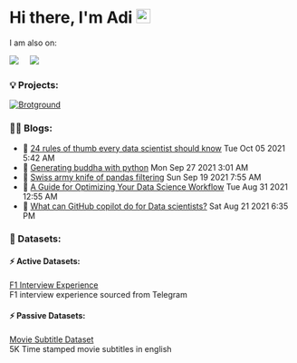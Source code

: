 # Hi there, I'm Adi <img src="https://media.giphy.com/media/hvRJCLFzcasrR4ia7z/giphy.gif" width="25px">

I am also on:
<p align="left">
  <a target="_blank" href="https://www.linkedin.com/in/adiamaan-keerthi/"><img src="https://img.shields.io/badge/LinkedIn-0077B5?style=for-the-badge&logo=linkedin&logoColor=white" /></a>&nbsp;&nbsp;&nbsp;&nbsp;
     <a href="https://blog.adiamaan.com/"><img src="https://img.shields.io/badge/Medium-12100E?style=for-the-badge&logo=medium&logoColor=white" /></a>&nbsp;&nbsp;&nbsp;&nbsp;
</p>

### 💡 Projects:

[![Brotground](https://github-readme-stats.vercel.app/api/pin/?username=adiamaan92&repo=brotground&bg_color=30,e96443,904e95&title_color=fff&text_color=fff)](https://github.com/adiamaan92/brotground)

### ✍🏽 Blogs:
<!-- BLOG-POST-LIST:START -->
 - 💫 [24 rules of thumb every data scientist should know](https://medium.com/geekculture/24-maxims-every-data-scientist-should-know-d9ef9df5887e?source=rss-d59191da7c75------2) Tue Oct 05 2021 5:42 AM
 - 🚀 [Generating buddha with python](https://medium.com/mlearning-ai/generating-buddha-with-computation-401c6cb35bb5?source=rss-d59191da7c75------2) Mon Sep 27 2021 3:01 AM
 - 💯 [Swiss army knife of pandas filtering](https://towardsdatascience.com/swiss-army-knife-of-pandas-filtering-24866166ca97?source=rss-d59191da7c75------2) Sun Sep 19 2021 7:55 AM
 - 💫 [A Guide for Optimizing Your Data Science Workflow](https://towardsdatascience.com/part-1-a-guide-for-optimizing-your-data-science-workflow-53add6481556?source=rss-d59191da7c75------2) Tue Aug 31 2021 12:55 AM
 - 🚀 [What can GitHub copilot do for Data scientists?](https://towardsdatascience.com/tips-for-using-github-copilot-in-everyday-python-programming-8ef9e91a9b47?source=rss-d59191da7c75------2) Sat Aug 21 2021 6:35 PM<!-- BLOG-POST-LIST:END -->

### 💾 Datasets:

#### ⚡ Active Datasets:
[F1 Interview Experience](https://www.kaggle.com/adiamaan/f1-visa-experiences)  
F1 interview experience sourced from Telegram

#### ⚡ Passive Datasets:
[Movie Subtitle Dataset](https://www.kaggle.com/adiamaan/movie-subtitle-dataset)  
5K Time stamped movie subtitles in english



